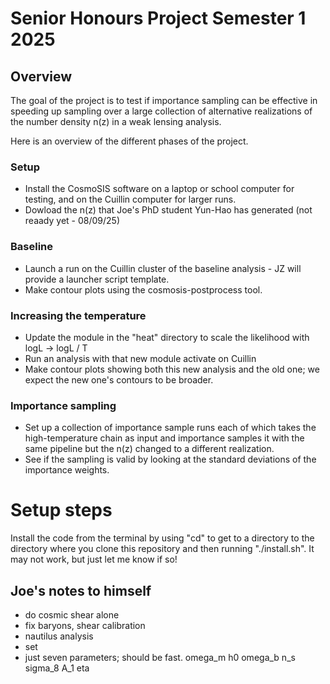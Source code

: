 # Senior Honours Project Semester 1 2025

## Overview

The goal of the project is to test if importance sampling can be effective in speeding up sampling over a large collection of alternative realizations of the number density n(z) in a weak lensing analysis.

Here is an overview of the different phases of the project.

### Setup
- Install the CosmoSIS software on a laptop or school computer for testing, and on the Cuillin computer for larger runs.
- Dowload the n(z) that Joe's PhD student Yun-Hao has generated (not reaady yet - 08/09/25)

### Baseline
- Launch a run on the Cuillin cluster of the baseline analysis - JZ will provide a launcher script template.
- Make contour plots using the cosmosis-postprocess tool.

### Increasing the temperature
- Update the module in the "heat" directory to scale the likelihood with logL -> logL / T
- Run an analysis with that new module activate on Cuillin
- Make contour plots showing both this new analysis and the old one; we expect the new one's contours to be broader.

### Importance sampling
- Set up a collection of importance sample runs each of which takes the high-temperature chain as input and importance samples it with the same pipeline but the n(z) changed to a different realization.
- See if the sampling is valid by looking at the standard deviations of the importance weights.


# Setup steps
Install the code from the terminal by using "cd" to get to a directory to the directory where you clone this repository and then running "./install.sh". It may not work, but just let me know if so!


## Joe's notes to himself

- do cosmic shear alone
- fix baryons, shear calibration
- nautilus analysis
- set 
- just seven parameters; should be fast. 
    omega_m
    h0
    omega_b
    n_s
    sigma_8
    A_1
    eta
